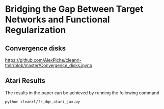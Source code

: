 # Bridging the Gap Between Target Networks and Functional Regularization

## Convergence disks

https://github.com/AlexPiche/cleanrl-tmlr/blob/master/Convergence_disks.ipynb

## Atari Results

The results in the paper can be achieved by running the following command

```bash
python cleanrl/fr_dqn_atari_jax.py
```
